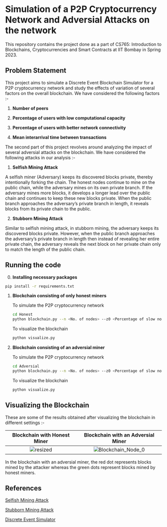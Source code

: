 # Simulation of a P2P Cryptocurrency Network and Adversial Attacks on the network

This repository contains the project done as a part of CS765: Introduction to Blockchains, Cryptocurrencies and Smart Contracts at IIT Bombay in Spring 2023. 

## Problem Statement 

This project aims to simulate a Discrete Event Blockchain Simulator for a P2P cryptocurrency network and study the effects of variation of several factors on the overall blockchain. We have considered the following factors :- 

1. **Number of peers**
  
2. **Percentage of users with low computational capacity**

3. **Percentage of users with better network connectivity**

4. **Mean interarrival time between transactions**

The second part of this project revolves around analyzing the impact of several adversial attacks on the blockchain. We have considered the following attacks in our analysis :- 

1. **Selfish Mining Attack**

A selfish miner (Adversary) keeps its discovered blocks private, thereby intentionally forking the chain. The honest nodes continue to mine on the public chain, while the adversary mines on its own private branch. If the adversary mines more blocks, it develops a longer lead over the public chain and continues to keep these new blocks private. When the public branch approaches the adversary’s private branch in length, it reveals blocks from its private chain to the public.

2. **Stubborn Mining Attack**

Similar to selfish mining attack, in stubborn mining, the adversary keeps its discovered blocks private. However, when the public branch approaches the adversary’s private branch in length then instead of revealing her entire private chain, the adversary reveals the next block on her private chain only to match the length of the public chain.

## Running the code

0. **Installing necessary packages**

  ```bash
  pip install -r requirements.txt
  ```
   
1. **Blockchain consisting of only honest miners**
   
   To simulate the P2P cryptocurrency network
   ```bash
   cd Honest
   python blockchain.py --n <No. of nodes> --z0 <Percentage of slow nodes> --z1 <Percentage of nodes with low CPU power> --ttx <Mean time of interarrival between transactions>
   ```

   To visualize the blockchain
   ```bash
   python visualize.py
   ```

2. **Blockchain consisting of an adversial miner**

   To simulate the P2P cryptocurrency network
   ```bash
   cd Adversial
   python blockchain.py --n <No. of nodes> --z0 <Percentage of slow nodes> --z1 <Percentage of nodes with low CPU power> --ttx <Mean time of interarrival between transactions> --tau <Percentage of nodes adversary is connected to> --hf <hashing power in percentage of adversary node>
   ```

   To visualize the blockchain
   ```bash
   python visualize.py
   ```
## Visualizing the Blockchain

These are some of the results obtained after visualizing the blockchain in different settings :- 

Blockchain with Honest Miner            |  Blockchain with an Adversial Miner
:-------------------------:|:-------------------------:
![resized](https://github.com/Adu3108/Blockchain/assets/81511060/52929f63-f2a1-4c8d-9de9-9d186010e7b0) | ![Blockchain_Node_0](https://github.com/Adu3108/Blockchain/assets/81511060/c5298186-7b63-47a6-a9a0-dea4a530fd49)

In the blockchain with an adversial miner, the red dot represents blocks mined by the attacker whereas the green dots represent blocks mined by honest miners.

## References

[Selfish Mining Attack](https://arxiv.org/abs/1311.0243)

[Stubborn Mining Attack](https://ieeexplore.ieee.org/abstract/document/7467362)

[Discrete Event Simulator](https://www.cs.cmu.edu/~music/cmsip/readings/intro-discrete-event-sim.html)
